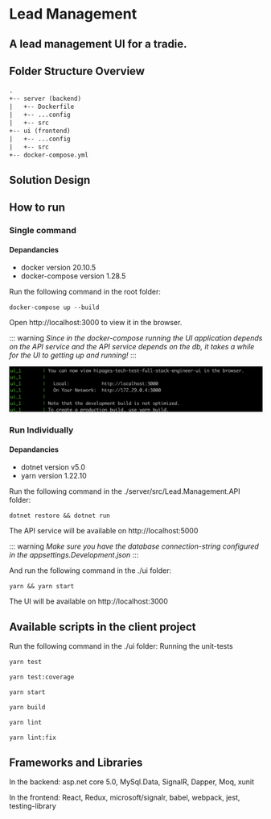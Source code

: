 # Lead Management

## A lead management UI for a tradie.

## Folder Structure Overview
```
.
+-- server (backend)
|   +-- Dockerfile
|   +-- ...config
|   +-- src
+-- ui (frontend)
|   +-- ...config
|   +-- src
+-- docker-compose.yml
```

## Solution Design

## How to run
### Single command
#### Depandancies
- docker version 20.10.5
- docker-compose version 1.28.5

Run the following command in the root folder:
```
docker-compose up --build
```

Open http://localhost:3000 to view it in the browser.

::: warning
*Since in the docker-compose running the UI application depends on the API service and the API service depends on the db, it takes a while for the UI to getting up and running!*
:::

!["Fully Loaded"](https://raw.githubusercontent.com/majicl/lead.management/master/docs/docker-compose-log.png)

### Run Individually

#### Depandancies

- dotnet version v5.0
- yarn version 1.22.10

Run the following command in the ./server/src/Lead.Management.API folder:
```
dotnet restore && dotnet run
```
The API service will be available on http://localhost:5000

::: warning
*Make sure you have the database connection-string configured in the appsettings.Development.json*
:::

And run the following command in the ./ui folder:
```
yarn && yarn start
```
The UI will be available on http://localhost:3000

## Available scripts in the client project
Run the following command in the ./ui folder:
Running the unit-tests

```
yarn test
```
```
yarn test:coverage
```
```
yarn start
```
```
yarn build
```
```
yarn lint
```
```
yarn lint:fix
```

## Frameworks and Libraries
In the backend: asp.net core 5.0, MySql.Data, SignalR, Dapper, Moq, xunit

In the frontend: React, Redux, microsoft/signalr, babel, webpack, jest, testing-library